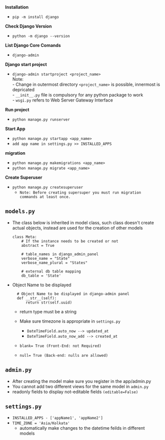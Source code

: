 **Installation**
- ```pip -m install django```
  
**Check Django Version**
- ```python -m django --version```

**List Django Core Comands**
- ```django-admin```

**Django start project**
- ```django-admin startproject <project_name>```
<br>Note:  <br>- Change in outermost directory ```<project_name>``` is possible, innermost is depricated<br>- ```__init__.py``` file is compulsory for any python package to work<br>- ```wsgi.py``` refers to Web Server Gateway Interface

**Run project**
- ```python manage.py runserver```

**Start App**
- `python manage.py startapp <app_name>`
- `add app name in settings.py >> INSTALLED_APPS`

**migration**
- `python manage.py makemigrations <app_name>`
- `python manage.py migrate <app_name>`
  
**Create Superuser**
- `python manage.py createsuperuser`
  - `Note: Before creating supersuper you must run migration commands at least once.`


## `models.py`
- The class below is inherited in model class, such class doesn't create actual objects, instead are used for the creation of other models
    ```
    class Meta:
        # If the instance needs to be created or not
        abstract = True 

        # table_names in django_admin_panel
        verbose_name = "State"
        verbose_name_plural = "States"

        # external db table mapping
        db_table = 'State'
    ```
- Object Name to be displayed
  ```
    # Object Name to be displayed in django-admin panel
    def __str__(self):
        return str(self.uuid)
  ```
  - return type must be a string
  - Make sure timezone is appropriate in `settings.py`
    - `DateTimeField.auto_now --> updated_at`
    - `DateTimeField.auto_now_add --> created_at`

  - `blank= True (Front-End: not Required)`
  -  `null= True (Back-end: nulls are allowed)`
## `admin.py`    
- After creating the model make sure you register in the app/admin.py
- You cannot add two different views for the same model in `admin.py`
- readonly fields to display not-editable fields `(editable=False)`

## `settings.py`
- `INSTALLED_APPS - ['appName1', 'appName2']`
- `TIME_ZONE = 'Asia/Kolkata'`
  - automatically make changes to the datetime feilds in different models


